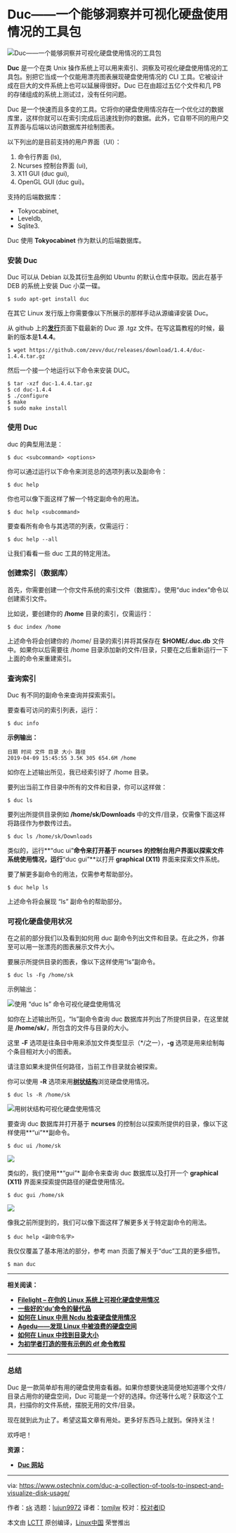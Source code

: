 [#]: collector: (lujun9972)
[#]: translator: (tomjlw)
[#]: reviewer: ( )
[#]: publisher: ( )
[#]: url: ( )
[#]: subject: (Duc – A Collection Of Tools To Inspect And Visualize Disk Usage)
[#]: via: (https://www.ostechnix.com/duc-a-collection-of-tools-to-inspect-and-visualize-disk-usage/)
[#]: author: (sk https://www.ostechnix.com/author/sk/)

Duc——一个能够洞察并可视化硬盘使用情况的工具包
======

![Duc——一个能够洞察并可视化硬盘使用情况的工具包][1]

**Duc** 是一个在类 Unix 操作系统上可以用来索引、洞察及可视化硬盘使用情况的工具包。别把它当成一个仅能用漂亮图表展现硬盘使用情况的 CLI 工具。它被设计成在巨大的文件系统上也可以延展得很好。Duc 已在由超过五亿个文件和几 PB 的存储组成的系统上测试过，没有任何问题。

Duc 是一个快速而且多变的工具。它将你的硬盘使用情况存在一个优化过的数据库里，这样你就可以在索引完成后迅速找到你的数据。此外，它自带不同的用户交互界面与后端以访问数据库并绘制图表。

以下列出的是目前支持的用户界面（UI）：

  1. 命令行界面 (ls),
  2. Ncurses 控制台界面 (ui),
  3. X11 GUI (duc gui),
  4. OpenGL GUI (duc gui)。



支持的后端数据库：
 
  * Tokyocabinet,
  * Leveldb,
  * Sqlite3.



Duc 使用 **Tokyocabinet** 作为默认的后端数据库。

### 安装 Duc

Duc 可以从 Debian 以及其衍生品例如 Ubuntu 的默认仓库中获取。因此在基于 DEB 的系统上安装 Duc 小菜一碟。

```
$ sudo apt-get install duc
```

在其它 Linux 发行版上你需要像以下所展示的那样手动从源编译安装 Duc。

从 github 上的[**发行**][2]页面下载最新的 Duc 源 .tgz 文件。在写这篇教程的时候，最新的版本是**1.4.4**。

```
$ wget https://github.com/zevv/duc/releases/download/1.4.4/duc-1.4.4.tar.gz
```

然后一个接一个地运行以下命令来安装 DUC。

```
$ tar -xzf duc-1.4.4.tar.gz
$ cd duc-1.4.4
$ ./configure
$ make
$ sudo make install
```

### 使用 Duc

duc 的典型用法是：

```
$ duc <subcommand> <options>
```

你可以通过运行以下命令来浏览总的选项列表以及副命令：

```
$ duc help
```

你也可以像下面这样了解一个特定副命令的用法。

```
$ duc help <subcommand>
```

要查看所有命令与其选项的列表，仅需运行：

```
$ duc help --all
```

让我们看看一些 duc 工具的特定用法。

### 创建索引（数据库）

首先，你需要创建一个你文件系统的索引文件（数据库）。使用“duc index”命令以创建索引文件。

比如说，要创建你的 **/home** 目录的索引，仅需运行：

```
$ duc index /home
```

上述命令将会创建你的 /home/ 目录的索引并将其保存在 **$HOME/.duc.db** 文件中。如果你以后需要往 /home 目录添加新的文件/目录，只要在之后重新运行一下上面的命令来重建索引。

### 查询索引

Duc 有不同的副命令来查询并探索索引。

要查看可访问的索引列表，运行：

```
$ duc info
```

**示例输出：**

```
日期 时间 文件 目录 大小 路径
2019-04-09 15:45:55 3.5K 305 654.6M /home
```

如你在上述输出所见，我已经索引好了 /home 目录。

要列出当前工作目录中所有的文件和目录，你可以这样做：

```
$ duc ls
```

要列出所提供目录例如 **/home/sk/Downloads** 中的文件/目录，仅需像下面这样将路径作为参数传过去。

```
$ duc ls /home/sk/Downloads
```

类似的，运行**“duc ui”**命令来打开基于 **ncurses** 的控制台用户界面以探索文件系统使用情况，运行**“duc gui”**以打开 **graphical (X11)** 界面来探索文件系统。

要了解更多副命令的用法，仅需参考帮助部分。

```
$ duc help ls
```

上述命令将会展现 “ls” 副命令的帮助部分。

### 可视化硬盘使用状况

在之前的部分我们以及看到如何用 duc 副命令列出文件和目录。在此之外，你甚至可以用一张漂亮的图表展示文件大小。

要展示所提供目录的图表，像以下这样使用“ls”副命令。

```
$ duc ls -Fg /home/sk
```

示例输出：

![使用 “duc ls” 命令可视化硬盘使用情况][3]

如你在上述输出所见，“ls”副命令查询 duc 数据库并列出了所提供目录，在这里就是 **/home/sk/**，所包含的文件与目录的大小。

这里 **-F** 选项是往条目中用来添加文件类型显示（*/之一），**-g** 选项是用来绘制每个条目相对大小的图表。

请注意如果未提供任何路径，当前工作目录就会被探索。

你可以使用 **-R** 选项来用[**树状结构**][4]浏览硬盘使用情况。

```
$ duc ls -R /home/sk
```

![用树状结构可视化硬盘使用情况][5]

要查询 duc 数据库并打开基于 **ncurses** 的控制台以探索所提供的目录，像以下这样使用**“ui”**副命令。

```
$ duc ui /home/sk
```

![][6]

类似的，我们使用**“gui”* 副命令来查询 duc 数据库以及打开一个 **graphical (X11)** 界面来探索提供路径的硬盘使用情况。 

```
$ duc gui /home/sk
```

![][7]

像我之前所提到的，我们可以像下面这样了解更多关于特定副命令的用法。

```
$ duc help <副命令名字>
```

我仅仅覆盖了基本用法的部分，参考 man 页面了解关于“duc”工具的更多细节。

```
$ man duc
```

* * *

**相关阅读：**

  * [**Filelight – 在你的 Linux 系统上可视化硬盘使用情况**][8]
  * [**一些好的‘du’命令的替代品**][9]
  * [**如何在 Linux 中用 Ncdu 检查硬盘使用情况**][10]
  * [**Agedu——发现 Linux 中被浪费的硬盘空间**][11]
  * [**如何在 Linux 中找到目录大小**][12]
  * [**为初学者打造的带有示例的 df 命令教程**][13]



* * *

### 总结

Duc 是一款简单却有用的硬盘使用查看器。如果你想要快速简便地知道哪个文件/目录占用你的硬盘空间，Duc 可能是一个好的选择。你还等什么呢？获取这个工具，扫描你的文件系统，摆脱无用的文件/目录。

现在就到此为止了。希望这篇文章有用处。更多好东西马上就到。保持关注！

欢呼吧！

**资源：**


  * [**Duc 网站**][14]



--------------------------------------------------------------------------------

via: https://www.ostechnix.com/duc-a-collection-of-tools-to-inspect-and-visualize-disk-usage/

作者：[sk][a]
选题：[lujun9972][b]
译者：[tomjlw](https://github.com/tomjlw)
校对：[校对者ID](https://github.com/校对者ID)

本文由 [LCTT](https://github.com/LCTT/TranslateProject) 原创编译，[Linux中国](https://linux.cn/) 荣誉推出

[a]: https://www.ostechnix.com/author/sk/
[b]: https://github.com/lujun9972
[1]: https://www.ostechnix.com/wp-content/uploads/2019/04/duc-720x340.png
[2]: https://github.com/zevv/duc/releases
[3]: http://www.ostechnix.com/wp-content/uploads/2019/04/duc-1-1.png
[4]: https://www.ostechnix.com/view-directory-tree-structure-linux/
[5]: http://www.ostechnix.com/wp-content/uploads/2019/04/duc-2.png
[6]: http://www.ostechnix.com/wp-content/uploads/2019/04/duc-3.png
[7]: http://www.ostechnix.com/wp-content/uploads/2019/04/duc-4.png
[8]: https://www.ostechnix.com/filelight-visualize-disk-usage-on-your-linux-system/
[9]: https://www.ostechnix.com/some-good-alternatives-to-du-command/
[10]: https://www.ostechnix.com/check-disk-space-usage-linux-using-ncdu/
[11]: https://www.ostechnix.com/agedu-find-out-wasted-disk-space-in-linux/
[12]: https://www.ostechnix.com/find-size-directory-linux/
[13]: https://www.ostechnix.com/the-df-command-tutorial-with-examples-for-beginners/
[14]: https://duc.zevv.nl/  

